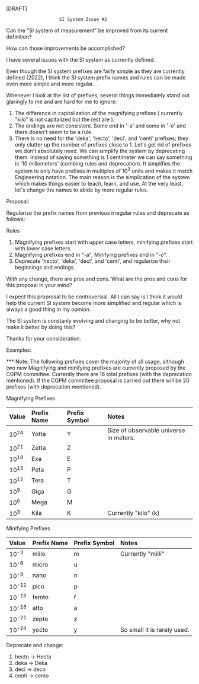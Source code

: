 [DRAFT]

                        SI System Issue #2

Can the "SI system of measurement" be improved from its current definition?

How can those improvements be accomplished?

I have several issues with the SI system as currently defined.

Even though the SI system prefixes are fairly simple as they are currently defined (2022), I think the SI system prefix names and rules can be made even more simple and more regular.

Whenever I look at the list of prefixes, several things immediately stand out glaringly to me and are hard for me to ignore:

1. The difference in capitalization of the magnifying prefixes ( currently "kilo" is not capitalized but the rest are ).
2. The endings are not consistent.  Some end in '-a' and some in '-o' and there doesn't seem to be a rule.
3. There is no need for the 'deka', 'hecto', 'deci', and 'centi' prefixes; they only clutter up the number of prefixes close to 1. Let's get rid of prefixes we don't absolutely need.  We can simplify the system by deprecating them.  Instead of saying something is 1 centimeter we can say something is '10 millometers' (combing rules and deprecation).
It simplifies the system to only have prefixes in multiples of 10<sup>3</sup> units and makes it match Engineering notation.  The main reason is the simplication of the system which makes things easier to teach, learn, and use.  At the very least, let's change the names to abide by more regular rules.

Proposal:

Regularize the prefix names from previous irregular rules and deprecate as follows:

Rules

1. Magnifying prefixes start with upper case letters, minifying prefixes start with lower case letters.
2. Magnifying prefixes end in "-a", Minifying prefixes end in "-o".
3. Deprecate 'hecto', 'deka', 'deci', and 'centi', and regularize their beginnings and endings.

With any change, there are pros and cons.  What are the pros and cons for this proposal in your mind?

I expect this proprosal to be controversial. All I can say is I think it would help the current SI system become more simplified and regular which is always a good thing in my opinion.

The SI system is constanly evolving and changing to be better, why not make it better by doing this?

Thanks for your consideration.

Examples:

*** Note: The following prefixes cover the majority of all usage, although two new Magnifying and minifying prefixes are currently proposed by the CGPM committee. Currently there are 16 total prefixes (with the deprecation mentioned).  If the CGPM committee proposal is carried out there will be 20 prefixes (with deprecation mentioned).

Magnifying Prefixes

| Value            | Prefix Name | Prefix Symbol | Notes                 |
| :---             | :---        | :---          | :---                  |
| 10<sup>24</sup>  | Yotta       | Y             | Size of observable universe in meters. |
| 10<sup>21</sup>  | Zetta       | Z             |                       |
| 10<sup>18</sup>  | Exa         | E             |                       |
| 10<sup>15</sup>  | Peta        | P             |                       |
| 10<sup>12</sup>  | Tera        | T             |                       |
| 10<sup>9</sup>   | Giga        | G             |                       |
| 10<sup>6</sup>   | Mega        | M             |                       |
| 10<sup>3</sup>   | Kila        | K             | Currently "kilo" (k)  |

Minifying Prefixes

| Value            | Prefix Name | Prefix Symbol | Notes                 |
| :---             | :---        | :---          | :---                  |
| 10<sup>-3</sup>  | millo       | m             | Currently "milli"     |
| 10<sup>-6</sup>  | micro       | u             |                       |
| 10<sup>-9</sup>  | nano        | n             |                       |
| 10<sup>-12</sup> | pico        | p             |                       |
| 10<sup>-15</sup> | femto       | f             |                       |
| 10<sup>-18</sup> | atto        | a             |                       |
| 10<sup>-21</sup> | zepto       | z             |                       |
| 10<sup>-24</sup> | yocto       | y             | So small it is rarely used. |

Deprecate and change:

1. hecto -> Hecta
2. deka  -> Deka
2. deci  -> deco
4. centi -> cento

